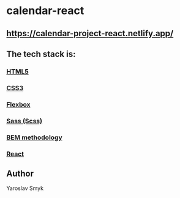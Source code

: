 # calendar-react

## https://calendar-project-react.netlify.app/

## The tech stack is:
### [HTML5](https://en.wikipedia.org/wiki/HTML5)
### [CSS3](https://en.wikipedia.org/wiki/CSS)
### [Flexbox](https://en.wikipedia.org/wiki/CSS_Flexible_Box_Layout)
### [Sass (Scss)](https://sass-lang.com/)
### [BEM methodology](https://en.bem.info/methodology/)
### [React](https://reactjs.org/)

## Author
 Yaroslav Smyk
